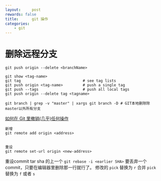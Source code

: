 ```yaml
---
layout:     post
rewards: false
title:      git 操作
categories:
    - git
---
```


# 删除远程分支
```shell
git push origin --delete <branchName>

git show <tag-name>
git tag                            # see tag lists
git push origin <tag-name>         # push a single tag
git push --tags                    # push all local tags
git push origin --delete tag <tagname>

git branch | grep -v "master" | xargs git branch -D # GIT本地删除除master以外所有分支
```

[如何在 Git 里撤销(几乎)任何操作](http://blog.jobbole.com/87700/)

```shell
新增
git remote add origin <address>


重设
git remote set-url origin <new-address>
```

重设commit
tar sha 的上一个
`git rebase -i <earlier SHA>`
要丢弃一个 commit，只要在编辑器里删除那一行就行了。
修改的 `pick` 替换为 `r`
合并 `pick` 替换为 `f` 或者 `s`